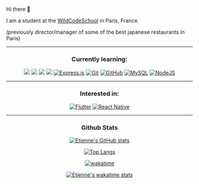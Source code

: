  Hi there 👋

I am a student at the <a href=https://www.wildcodeschool.com>WildCodeSchool</a> in Paris, France.

(previously director/manager of some of the best japanese restaurants in Paris)

---

<h3 align="center">Currently learning:</h3>
<div align="center"> <a href=https://developer.mozilla.org/fr/docs/Web/JavaScript><img src="https://img.shields.io/badge/javascript%20-%23323330.svg?&style=for-the-badge&logo=javascript&logoColor=%23F7DF1E"/></a> <a href=https://html5.org/><img src="https://img.shields.io/badge/html5%20-%23E34F26.svg?&style=for-the-badge&logo=html5&logoColor=white"/></a> <a href=https://www.w3.org/Style/CSS/Overview.fr.html><img src="https://img.shields.io/badge/css3%20-%231572B6.svg?&style=for-the-badge&logo=css3&logoColor=white"/></a>
<a href=https://reactjs.org/><img src="https://img.shields.io/badge/react%20-%2320232a.svg?&style=for-the-badge&logo=react&logoColor=%2361DAFB"/></a> <a href=https://expressjs.com/fr/><img alt="Express.js" src="https://img.shields.io/badge/express.js-%23404d59.svg?style=for-the-badge&logo=express&logoColor=%2361DAFB"/></a> <a href=https://git-scm.com/><img alt="Git" src="https://img.shields.io/badge/git-%23F05033.svg?style=for-the-badge&logo=git&logoColor=white"/></a> <a href=https://github.com><img alt="GitHub" src="https://img.shields.io/badge/github-%23121011.svg?style=for-the-badge&logo=github&logoColor=white"/></a> <a href=https://www.mysql.com/><img alt="MySQL" src="https://img.shields.io/badge/mysql-%2300f.svg?style=for-the-badge&logo=mysql&logoColor=white"/></a> <a href=https://nodejs.org/en/><img alt="NodeJS" src="https://img.shields.io/badge/node.js-6DA55F?style=for-the-badge&logo=node.js&logoColor=white"/></a>

--- 
<h3 align="center">Interested in: </h3>
<a href=https://flutter.dev/><img alt="Flutter" src="https://img.shields.io/badge/Flutter-%2302569B.svg?style=for-the-badge&logo=Flutter&logoColor=white"/></a> <a href=https://reactnative.dev/><img alt="React Native" src="https://img.shields.io/badge/react_native-%2320232a.svg?style=for-the-badge&logo=react&logoColor=%2361DAFB"/></a>

---
<h3 align="center">Github Stats</h3>

 [![Etienne's GitHub stats](https://github-readme-stats.vercel.app/api?username=Eti-Fromentin&show_icons=true&theme=tokyonight)](https://github.com/Et--Fromentin/github-readme-stats)
  
 [![Top Langs](https://github-readme-stats.vercel.app/api/top-langs/?username=Eti-Fromentin&layout=compact&theme=tokyonight)](https://github.com/Eti-Fromentin/github-readme-stats)
 
 [![wakatime](https://wakatime.com/badge/user/d9c74740-0932-4626-a5af-2fa67241db03.svg)](https://wakatime.com/@d9c74740-0932-4626-a5af-2fa67241db03)
 
 [![Etienne's wakatime stats](https://github-readme-stats.vercel.app/api/wakatime?username=EtiFRomentin)](https://github.com/EtiFromentin/github-readme-stats)

 

<!--
**Eti-Fromentin/Eti-Fromentin** is a ✨ _special_ ✨ repository because its `README.md` (this file) appears on your GitHub profile.

Here are some ideas to get you started:

- 🔭 I’m currently working on ...
- 🌱 I’m currently learning ...
- 👯 I’m looking to collaborate on ...
- 🤔 I’m looking for help with ...
- 💬 Ask me about ...
- 📫 How to reach me: ...
- 😄 Pronouns: ...
- ⚡ Fun fact: ...
-->
